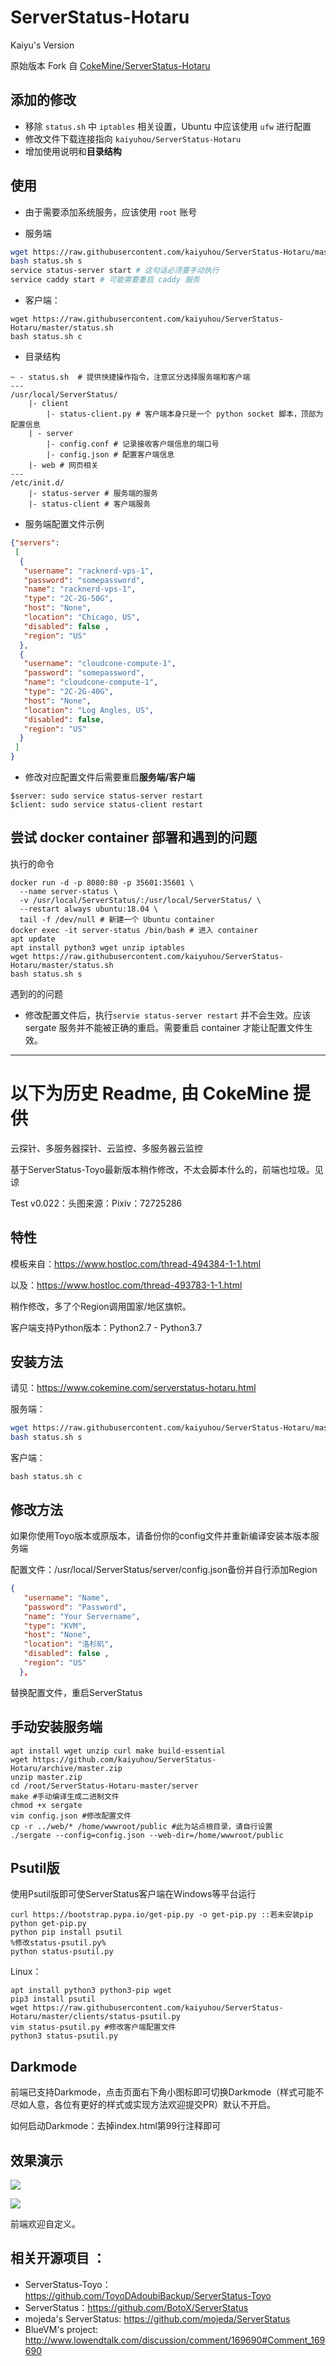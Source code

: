 # ServerStatus-Hotaru 
Kaiyu's Version

原始版本 Fork 自 [CokeMine/ServerStatus-Hotaru](https://github.com/CokeMine/ServerStatus-Hotaru)

## 添加的修改

- 移除 `status.sh` 中 `iptables` 相关设置，Ubuntu 中应该使用 `ufw` 进行配置
- 修改文件下载连接指向 `kaiyuhou/ServerStatus-Hotaru`
- 增加使用说明和**目录结构**


## 使用

- 由于需要添加系统服务，应该使用 `root` 账号

- 服务端
```bash
wget https://raw.githubusercontent.com/kaiyuhou/ServerStatus-Hotaru/master/status.sh
bash status.sh s
service status-server start # 这句话必须要手动执行
service caddy start # 可能需要重启 caddy 服务
```

- 客户端：

```
wget https://raw.githubusercontent.com/kaiyuhou/ServerStatus-Hotaru/master/status.sh
bash status.sh c
```

- 目录结构

```
~ - status.sh  # 提供快捷操作指令，注意区分选择服务端和客户端
---
/usr/local/ServerStatus/
    |- client
        |- status-client.py # 客户端本身只是一个 python socket 脚本，顶部为配置信息
    | - server
        |- config.conf # 记录接收客户端信息的端口号
        |- config.json # 配置客户端信息
    |- web # 网页相关
---
/etc/init.d/
    |- status-server # 服务端的服务
    |- status-client # 客户端服务
```

- 服务端配置文件示例
```json
{"servers":
 [
  {
   "username": "racknerd-vps-1",
   "password": "somepassword",
   "name": "racknerd-vps-1",
   "type": "2C-2G-50G",
   "host": "None",
   "location": "Chicago, US",
   "disabled": false ,
   "region": "US"
  },
  {
   "username": "cloudcone-compute-1",
   "password": "somepassword",
   "name": "cloudcone-compute-1",
   "type": "2C-2G-40G",
   "host": "None",
   "location": "Log Angles, US",
   "disabled": false,
   "region": "US"
  }
 ]
}
```

- 修改对应配置文件后需要重启**服务端/客户端**
```
$server: sudo service status-server restart
$client: sudo service status-client restart
```

## 尝试 docker container 部署和遇到的问题

执行的命令
```shell script
docker run -d -p 8080:80 -p 35601:35601 \
  --name server-status \
  -v /usr/local/ServerStatus/:/usr/local/ServerStatus/ \
  --restart always ubuntu:18.04 \
  tail -f /dev/null # 新建一个 Ubuntu container
docker exec -it server-status /bin/bash # 进入 container
apt update
apt install python3 wget unzip iptables
wget https://raw.githubusercontent.com/kaiyuhou/ServerStatus-Hotaru/master/status.sh
bash status.sh s
```

遇到的的问题
-   修改配置文件后，执行`servie status-server restart` 并不会生效。应该 sergate 服务并不能被正确的重启。需要重启 container 才能让配置文件生效。


------------------------------------------------------------
# 以下为历史 Readme, 由 CokeMine 提供

云探针、多服务器探针、云监控、多服务器云监控

基于ServerStatus-Toyo最新版本稍作修改，不太会脚本什么的，前端也垃圾。见谅

Test v0.022：头图来源：Pixiv：72725286

## 特性

模板来自：<https://www.hostloc.com/thread-494384-1-1.html>

以及：<https://www.hostloc.com/thread-493783-1-1.html>

稍作修改，多了个Region调用国家/地区旗帜。

客户端支持Python版本：Python2.7 - Python3.7

## 安装方法

请见：https://www.cokemine.com/serverstatus-hotaru.html

服务端：

```bash
wget https://raw.githubusercontent.com/kaiyuhou/ServerStatus-Hotaru/master/status.sh
bash status.sh s
```

客户端：

```
bash status.sh c
```

## 修改方法

如果你使用Toyo版本或原版本，请备份你的config文件并重新编译安装本版本服务端

配置文件：/usr/local/ServerStatus/server/config.json备份并自行添加Region

```json
{
   "username": "Name",
   "password": "Password",
   "name": "Your Servername",
   "type": "KVM",
   "host": "None",
   "location": "洛杉矶",
   "disabled": false ,
   "region": "US"
  },
```

替换配置文件，重启ServerStatus

## 手动安装服务端

```
apt install wget unzip curl make build-essential
wget https://github.com/kaiyuhou/ServerStatus-Hotaru/archive/master.zip
unzip master.zip
cd /root/ServerStatus-Hotaru-master/server
make #手动编译生成二进制文件
chmod +x sergate
vim config.json #修改配置文件
cp -r ../web/* /home/wwwroot/public #此为站点根目录，请自行设置
./sergate --config=config.json --web-dir=/home/wwwroot/public
```

## Psutil版

使用Psutil版即可使ServerStatus客户端在Windows等平台运行

```
curl https://bootstrap.pypa.io/get-pip.py -o get-pip.py ::若未安装pip
python get-pip.py
python pip install psutil
%修改status-psutil.py%
python status-psutil.py
```

Linux：

```
apt install python3 python3-pip wget
pip3 install psutil
wget https://raw.githubusercontent.com/kaiyuhou/ServerStatus-Hotaru/master/clients/status-psutil.py
vim status-psutil.py #修改客户端配置文件
python3 status-psutil.py
```

## Darkmode

前端已支持Darkmode，点击页面右下角小图标即可切换Darkmode（样式可能不尽如人意，各位有更好的样式或实现方法欢迎提交PR）默认不开启。

如何启动Darkmode：去掉index.html第99行注释即可

## 效果演示

![](https://i.loli.net/2019/04/05/5ca74fb05338f.png)

![](https://i.loli.net/2019/04/05/5ca74fc86db96.png)

前端欢迎自定义。

## 相关开源项目 ： 
* ServerStatus-Toyo：https://github.com/ToyoDAdoubiBackup/ServerStatus-Toyo
* ServerStatus：https://github.com/BotoX/ServerStatus
* mojeda's ServerStatus: https://github.com/mojeda/ServerStatus
* BlueVM's project: http://www.lowendtalk.com/discussion/comment/169690#Comment_169690
